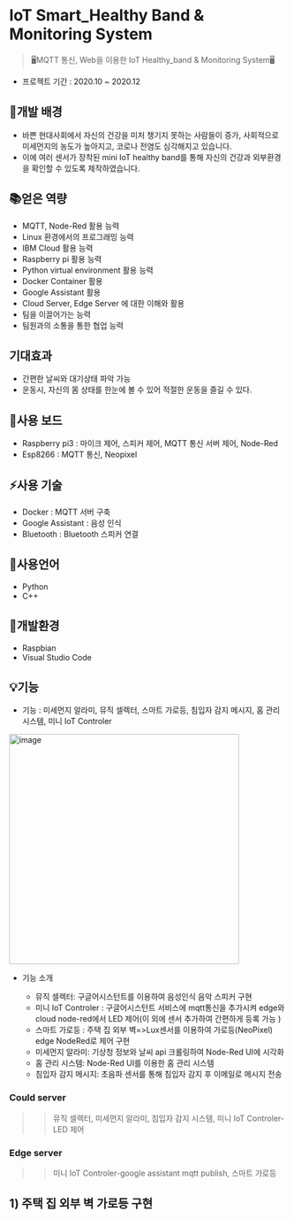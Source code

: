 # IoT Smart_Healthy Band & Monitoring System

> 🖥️MQTT 통신, Web을 이용한 IoT Healthy_band & Monitoring System🖥️
* 프로젝트 기간 : 2020.10 ~ 2020.12

## 👋개발 배경
* 바쁜 현대사회에서 자신의 건강을 미처 챙기지 못하는 사람들이 증가, 사회적으로 미세먼지의 농도가 높아지고, 코로나 전염도 심각해지고 있습니다. 
* 이에 여러 센서가 장착된 mini IoT healthy band를 통해 자신의 건강과 외부환경을 확인할 수 있도록 제작하였습니다.

## 📚얻은 역량
 * MQTT, Node-Red 활용 능력
 * Linux 환경에서의 프로그래밍 능력
 * IBM Cloud 활용 능력
 * Raspberry pi 활용 능력
 * Python virtual environment 활용 능력
 * Docker Container 활용
 * Google Assistant 활용
 * Cloud Server, Edge Server 에 대한 이해와 활용
 * 팀을 이끌어가는 능력
 * 팀원과의 소통을 통한 협업 능력

## 기대효과
 * 간편한 날씨와 대기상태 파악 가능
 * 운동시, 자신의 몸 상태를 한눈에 볼 수 있어 적절한 운동을 즐길 수 있다.
 
## 🔨사용 보드
 * Raspberry pi3 : 마이크 제어, 스피커 제어, MQTT 통신 서버 제어, Node-Red
 * Esp8266 : MQTT 통신, Neopixel

## ⚡사용 기술
 * Docker : MQTT 서버 구축
 * Google Assistant : 음성 인식
 * Bluetooth : Bluetooth 스피커 연결

## 📝사용언어
 * Python
 * C++

## 🔆개발환경
 * Raspbian
 * Visual Studio Code
 
## 💡기능
* 기능 : 미세먼지 알라미, 뮤직 셀렉터, 스마트 가로등, 침입자 감지 메시지, 홈 관리 시스템, 미니 IoT Controler
<img width="416" alt="image" src="https://user-images.githubusercontent.com/102004234/232667637-f064386f-93fd-4854-a356-f93458b0af86.png">


* 기능 소개 

  * 뮤직 셀렉터: 구글어시스턴트를 이용하여 음성인식 음악 스피커 구현
  * 미니 IoT Controler : 구글어시스턴트 서비스에 mqtt통신을 추가시켜 edge와 cloud node-red에서 LED 제어(이 외에 센서 추가하여 간편하게 등록 가능 )
  * 스마트 가로등 : 주택 집 외부 벽=>Lux센서를 이용하여 가로등(NeoPixel) edge NodeRed로 제어 구현
  * 미세먼지 알라미: 기상청 정보와 날씨 api 크롤링하여 Node-Red UI에 시각화 
  * 홈 관리 시스템: Node-Red UI를 이용한 홈 관리 시스템
  * 침입자 감지 메시지: 초음파 센서를 통해 침입자 감지 후 이메일로 메시지 전송



 ### Could server
>>뮤직 셀렉터, 미세먼지 알라미, 침입자 감지 시스템, 미니 IoT Controler-LED 제어

 ### Edge server
>>미니 IoT Controler-google assistant mqtt publish, 스마트 가로등

## 1) 주택 집 외부 벽 가로등 구현
